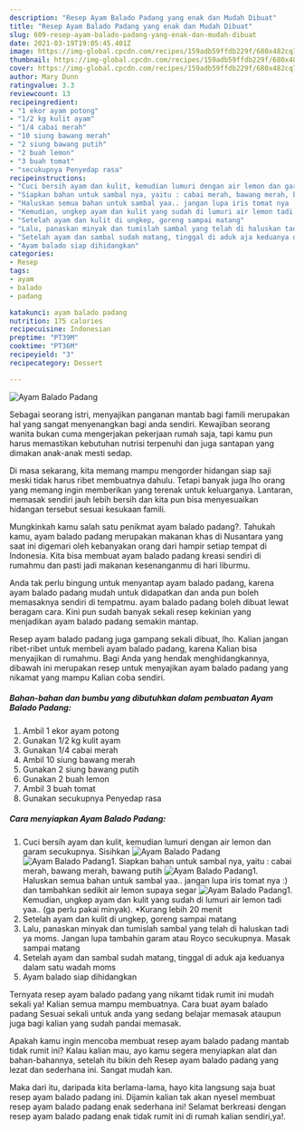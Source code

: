 ```yaml
---
description: "Resep Ayam Balado Padang yang enak dan Mudah Dibuat"
title: "Resep Ayam Balado Padang yang enak dan Mudah Dibuat"
slug: 609-resep-ayam-balado-padang-yang-enak-dan-mudah-dibuat
date: 2021-03-19T19:05:45.401Z
image: https://img-global.cpcdn.com/recipes/159adb59ffdb229f/680x482cq70/ayam-balado-padang-foto-resep-utama.jpg
thumbnail: https://img-global.cpcdn.com/recipes/159adb59ffdb229f/680x482cq70/ayam-balado-padang-foto-resep-utama.jpg
cover: https://img-global.cpcdn.com/recipes/159adb59ffdb229f/680x482cq70/ayam-balado-padang-foto-resep-utama.jpg
author: Mary Dunn
ratingvalue: 3.3
reviewcount: 13
recipeingredient:
- "1 ekor ayam potong"
- "1/2 kg kulit ayam"
- "1/4 cabai merah"
- "10 siung bawang merah"
- "2 siung bawang putih"
- "2 buah lemon"
- "3 buah tomat"
- "secukupnya Penyedap rasa"
recipeinstructions:
- "Cuci bersih ayam dan kulit, kemudian lumuri dengan air lemon dan garam secukupnya. Sisihkan"
- "Siapkan bahan untuk sambal nya, yaitu : cabai merah, bawang merah, bawang putih"
- "Haluskan semua bahan untuk sambal yaa.. jangan lupa iris tomat nya :) dan tambahkan sedikit air lemon supaya segar"
- "Kemudian, ungkep ayam dan kulit yang sudah di lumuri air lemon tadi yaa.. (ga perlu pakai minyak). *Kurang lebih 20 menit"
- "Setelah ayam dan kulit di ungkep, goreng sampai matang"
- "Lalu, panaskan minyak dan tumislah sambal yang telah di haluskan tadi ya moms. Jangan lupa tambahin garam atau Royco secukupnya. Masak sampai matang"
- "Setelah ayam dan sambal sudah matang, tinggal di aduk aja keduanya dalam satu wadah moms"
- "Ayam balado siap dihidangkan"
categories:
- Resep
tags:
- ayam
- balado
- padang

katakunci: ayam balado padang 
nutrition: 175 calories
recipecuisine: Indonesian
preptime: "PT39M"
cooktime: "PT36M"
recipeyield: "3"
recipecategory: Dessert

---
```



![Ayam Balado Padang](https://img-global.cpcdn.com/recipes/159adb59ffdb229f/680x482cq70/ayam-balado-padang-foto-resep-utama.jpg)

Sebagai seorang istri, menyajikan panganan mantab bagi famili merupakan hal yang sangat menyenangkan bagi anda sendiri. Kewajiban seorang  wanita bukan cuma mengerjakan pekerjaan rumah saja, tapi kamu pun harus memastikan kebutuhan nutrisi terpenuhi dan juga santapan yang dimakan anak-anak mesti sedap.

Di masa  sekarang, kita memang mampu mengorder hidangan siap saji meski tidak harus ribet membuatnya dahulu. Tetapi banyak juga lho orang yang memang ingin memberikan yang terenak untuk keluarganya. Lantaran, memasak sendiri jauh lebih bersih dan kita pun bisa menyesuaikan hidangan tersebut sesuai kesukaan famili. 



Mungkinkah kamu salah satu penikmat ayam balado padang?. Tahukah kamu, ayam balado padang merupakan makanan khas di Nusantara yang saat ini digemari oleh kebanyakan orang dari hampir setiap tempat di Indonesia. Kita bisa membuat ayam balado padang kreasi sendiri di rumahmu dan pasti jadi makanan kesenanganmu di hari liburmu.

Anda tak perlu bingung untuk menyantap ayam balado padang, karena ayam balado padang mudah untuk didapatkan dan anda pun boleh memasaknya sendiri di tempatmu. ayam balado padang boleh dibuat lewat beragam cara. Kini pun sudah banyak sekali resep kekinian yang menjadikan ayam balado padang semakin mantap.

Resep ayam balado padang juga gampang sekali dibuat, lho. Kalian jangan ribet-ribet untuk membeli ayam balado padang, karena Kalian bisa menyajikan di rumahmu. Bagi Anda yang hendak menghidangkannya, dibawah ini merupakan resep untuk menyajikan ayam balado padang yang nikamat yang mampu Kalian coba sendiri.

<!--inarticleads1-->

##### Bahan-bahan dan bumbu yang dibutuhkan dalam pembuatan Ayam Balado Padang:

1. Ambil 1 ekor ayam potong
1. Gunakan 1/2 kg kulit ayam
1. Gunakan 1/4 cabai merah
1. Ambil 10 siung bawang merah
1. Gunakan 2 siung bawang putih
1. Gunakan 2 buah lemon
1. Ambil 3 buah tomat
1. Gunakan secukupnya Penyedap rasa




<!--inarticleads2-->

##### Cara menyiapkan Ayam Balado Padang:

1. Cuci bersih ayam dan kulit, kemudian lumuri dengan air lemon dan garam secukupnya. Sisihkan
<img src="https://img-global.cpcdn.com/steps/25f9ff717daef828/160x128cq70/ayam-balado-padang-langkah-memasak-1-foto.jpg" alt="Ayam Balado Padang"><img src="https://img-global.cpcdn.com/steps/f1f4c14cbe49fbac/160x128cq70/ayam-balado-padang-langkah-memasak-1-foto.jpg" alt="Ayam Balado Padang">1. Siapkan bahan untuk sambal nya, yaitu : cabai merah, bawang merah, bawang putih
<img src="https://img-global.cpcdn.com/steps/09d99a272f3339ab/160x128cq70/ayam-balado-padang-langkah-memasak-2-foto.jpg" alt="Ayam Balado Padang">1. Haluskan semua bahan untuk sambal yaa.. jangan lupa iris tomat nya :) dan tambahkan sedikit air lemon supaya segar
<img src="https://img-global.cpcdn.com/steps/b32669a049f5ad00/160x128cq70/ayam-balado-padang-langkah-memasak-3-foto.jpg" alt="Ayam Balado Padang">1. Kemudian, ungkep ayam dan kulit yang sudah di lumuri air lemon tadi yaa.. (ga perlu pakai minyak). *Kurang lebih 20 menit
1. Setelah ayam dan kulit di ungkep, goreng sampai matang
1. Lalu, panaskan minyak dan tumislah sambal yang telah di haluskan tadi ya moms. Jangan lupa tambahin garam atau Royco secukupnya. Masak sampai matang
1. Setelah ayam dan sambal sudah matang, tinggal di aduk aja keduanya dalam satu wadah moms
1. Ayam balado siap dihidangkan




Ternyata resep ayam balado padang yang nikamt tidak rumit ini mudah sekali ya! Kalian semua mampu membuatnya. Cara buat ayam balado padang Sesuai sekali untuk anda yang sedang belajar memasak ataupun juga bagi kalian yang sudah pandai memasak.

Apakah kamu ingin mencoba membuat resep ayam balado padang mantab tidak rumit ini? Kalau kalian mau, ayo kamu segera menyiapkan alat dan bahan-bahannya, setelah itu bikin deh Resep ayam balado padang yang lezat dan sederhana ini. Sangat mudah kan. 

Maka dari itu, daripada kita berlama-lama, hayo kita langsung saja buat resep ayam balado padang ini. Dijamin kalian tak akan nyesel membuat resep ayam balado padang enak sederhana ini! Selamat berkreasi dengan resep ayam balado padang enak tidak rumit ini di rumah kalian sendiri,ya!.

